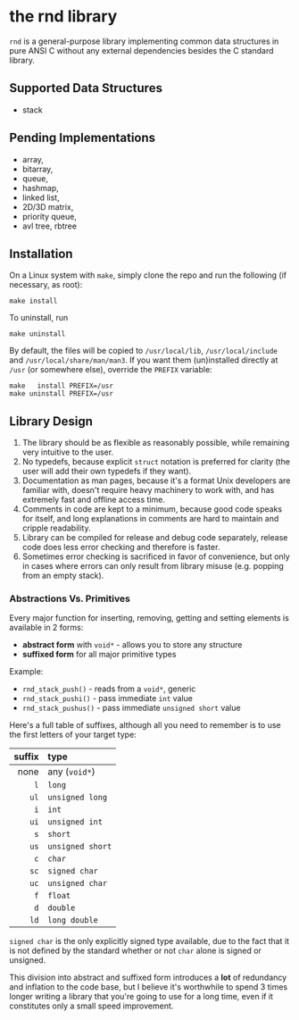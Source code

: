 # the rnd library

`rnd` is a general-purpose library implementing common data structures in pure
ANSI C without any external dependencies besides the C standard library.

## Supported Data Structures

- stack

## Pending Implementations

- array,
- bitarray,
- queue,
- hashmap,
- linked list,
- 2D/3D matrix,
- priority queue,
- avl tree, rbtree

## Installation

On a Linux system with `make`, simply clone the repo and run the following (if
necessary, as root):

	make install

To uninstall, run

	make uninstall

By default, the files will be copied to `/usr/local/lib`, `/usr/local/include`
and `/usr/local/share/man/man3`. If you want them (un)installed directly at
`/usr` (or somewhere else),
override the `PREFIX` variable:

	make   install PREFIX=/usr
	make uninstall PREFIX=/usr

## Library Design

1. The library should be as flexible as reasonably possible, while remaining
   very intuitive to the user.
2. No typedefs, because explicit `struct` notation is preferred for clarity (the
   user will add their own typedefs if they want).
3. Documentation as man pages, because it's a format Unix developers are
   familiar with, doesn't require heavy machinery to work with, and has
   extremely fast and offline access time.
4. Comments in code are kept to a minimum, because good code speaks for itself,
   and long explanations in comments are hard to maintain and cripple
   readability.
5. Library can be compiled for release and debug code separately, release code
   does less error checking and therefore is faster.
6. Sometimes error checking is sacrificed in favor of convenience, but only in
   cases where errors can only result from library misuse (e.g. popping from an
   empty stack).

### Abstractions Vs. Primitives

Every major function for inserting, removing, getting and setting elements is
available in 2 forms:

- **abstract form** with `void*` - allows you to store any structure
- **suffixed form** for all major primitive types

Example:

- `rnd_stack_push()` - reads from a `void*`, generic
- `rnd_stack_pushi()` - pass immediate `int` value
- `rnd_stack_pushus()` - pass immediate `unsigned short` value

Here's a full table of suffixes, although all you need to remember is to use the
first letters of your target type:

suffix | type
---: | :---
none | any (`void*`)
`l` | `long`
`ul` | `unsigned long`
`i` | `int`
`ui` | `unsigned int`
`s` | `short`
`us` | `unsigned short`
`c` | `char`
`sc` | `signed char`
`uc` | `unsigned char`
`f` | `float`
`d` | `double`
`ld` | `long double`

`signed char` is the only explicitly signed type available, due to the fact that
it is not defined by the standard whether or not `char` alone is signed or
unsigned.

This division into abstract and suffixed form introduces a **lot** of redundancy
and inflation to the code base, but I believe it's worthwhile to spend 3 times
longer writing a library that you're going to use for a long time, even if it
constitutes only a small speed improvement.
